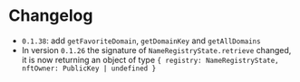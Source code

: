 # Changelog

- `0.1.38`: add `getFavoriteDomain`, `getDomainKey` and `getAllDomains`
- In version `0.1.26` the signature of `NameRegistryState.retrieve` changed, it is now returning an object of type `{ registry: NameRegistryState, nftOwner: PublicKey | undefined }`
